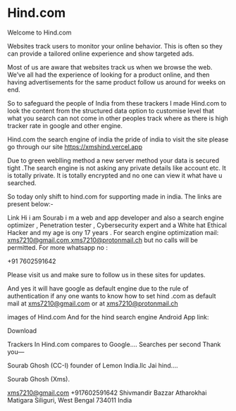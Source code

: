 # Hind.com
Welcome to Hind.com

Websites track users to monitor your online behavior. This is often so they can provide a tailored online experience and show targeted ads.

Most of us are aware that websites track us when we browse the web. We’ve all had the experience of looking for a product online, and then having advertisements for the same product follow us around for weeks on end.

So to safeguard the people of India from these trackers I made Hind.com to look the content from the structured data option to customise level that what you search can not come in other peoples track where as there is high tracker rate in google and other engine.

Hind.com the search engine of india the pride of india to visit the site please go through our site https://xmshind.vercel.app

Due to green weblling method a new server method your data is secured tight .The search engine is not asking any private details like account etc. It is totally private. It is totally encrypted and no one can view it what have u searched.


So today only shift to hind.com for supporting made in india. The links are present below:-

Link
Hi i am Sourab i m a web and app developer and also a search engine optimizer , Penetration tester , Cybersecurity expert and a White hat Ethical Hacker and my age is ony 17 years . For search engine optimization mail: xms7210@gmail.com,xms7210@protonmail.ch but no calls will be permitted. For more whatsapp no :

+91 7602591642

Please visit us and make sure to follow us in these sites for updates.

And yes it will have google as default engine due to the rule of authentication if any one wants to know how to set hind .com as default mail at xms7210@gmail.com or at xms7210@protonmail.ch



images of Hind.com
And for the hind search engine Android App link:

Download


Trackers In Hind.com compares to Google….
Searches per second
Thank you—


Sourab Ghosh (CC-I) founder of Lemon India.llc
Jai hind….

Sourab Ghosh (Xms).

xms7210@gmail.com
+917602591642
Shivmandir Bazzar
Atharokhai
Matigara
Siliguri, West Bengal 734011
India
